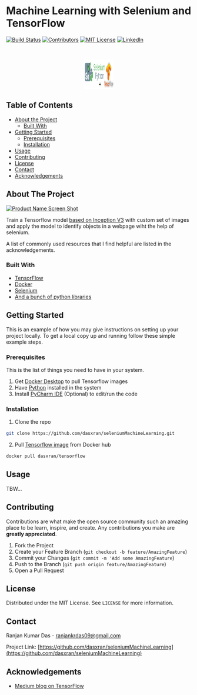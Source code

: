 # Machine Learning with Selenium and TensorFlow

<!-- PROJECT SHIELDS -->
[![Build Status][build-shield]]()
[![Contributors][contributors-shield]]()
[![MIT License][license-shield]][license-url]
[![LinkedIn][linkedin-shield]][linkedin-url]



<!-- PROJECT LOGO -->
<br />
<p align="center">
  <a href="https://github.com/dasxran/seleniumMachineLearning">
    <img src="logo.png" alt="Logo" width="80" height="80">
  </a>
</p>



<!-- TABLE OF CONTENTS -->
## Table of Contents

* [About the Project](#about-the-project)
  * [Built With](#built-with)
* [Getting Started](#getting-started)
  * [Prerequisites](#prerequisites)
  * [Installation](#installation)
* [Usage](#usage)
* [Contributing](#contributing)
* [License](#license)
* [Contact](#contact)
* [Acknowledgements](#acknowledgements)



<!-- ABOUT THE PROJECT -->
## About The Project

[![Product Name Screen Shot][product-screenshot]](https://github.com/dasxran/seleniumMachineLearning)

Train a Tensorflow model [based on Inception V3](https://cloud.google.com/tpu/docs/tutorials/inception) with custom set of images and apply the model to identify objects in a webpage wiht the help of selenium.

A list of commonly used resources that I find helpful are listed in the acknowledgements.

### Built With
* [TensorFlow](https://www.tensorflow.org/)
* [Docker](https://www.docker.com/)
* [Selenium](https://www.seleniumhq.org/)
* [And a bunch of python libraries](https://www.python.org/)



<!-- GETTING STARTED -->
## Getting Started

This is an example of how you may give instructions on setting up your project locally.
To get a local copy up and running follow these simple example steps.

### Prerequisites

This is the list of things you need to have in your system.
1. Get [Docker Desktop](https://www.docker.com/products/docker-desktop) to pull Tensorflow images
2. Have [Python](https://www.python.org/downloads/) installed in the system
3. Install [PyCharm IDE](https://www.jetbrains.com/pycharm/) (Optional) to edit/run the code

### Installation

1. Clone the repo
```sh
git clone https://github.com/dasxran/seleniumMachineLearning.git
```
2. Pull [Tensorflow image](https://hub.docker.com/r/dasxran/tensorflow) from Docker hub
```sh
docker pull dasxran/tensorflow
```



<!-- USAGE EXAMPLES -->
## Usage

TBW...



<!-- CONTRIBUTING -->
## Contributing

Contributions are what make the open source community such an amazing place to be learn, inspire, and create. Any contributions you make are **greatly appreciated**.

1. Fork the Project
2. Create your Feature Branch (`git checkout -b feature/AmazingFeature`)
3. Commit your Changes (`git commit -m 'Add some AmazingFeature`)
4. Push to the Branch (`git push origin feature/AmazingFeature`)
5. Open a Pull Request



<!-- LICENSE -->
## License

Distributed under the MIT License. See `LICENSE` for more information.



<!-- CONTACT -->
## Contact

Ranjan Kumar Das - ranjankrdas09@gmail.com

Project Link: [https://github.com/dasxran/seleniumMachineLearning](https://github.com/dasxran/seleniumMachineLearning)



<!-- ACKNOWLEDGEMENTS -->
## Acknowledgements
* [Medium blog on TensorFlow](https://medium.com/@teavanist/image-classification-using-tensorflow-on-docker-windows-bd7824b05fee)



<!-- MARKDOWN LINKS & IMAGES -->
[build-shield]: https://img.shields.io/badge/build-passing-brightgreen.svg?style=flat-square
[contributors-shield]: https://img.shields.io/badge/contributors-1-orange.svg?style=flat-square
[license-shield]: https://img.shields.io/badge/license-MIT-blue.svg?style=flat-square
[license-url]: https://choosealicense.com/licenses/mit
[linkedin-shield]: https://img.shields.io/badge/-LinkedIn-black.svg?style=flat-square&logo=linkedin&colorB=555
[linkedin-url]: https://linkedin.com/in/othneildrew
[product-screenshot]: https://raw.githubusercontent.com/othneildrew/Best-README-Template/master/screenshot.png

